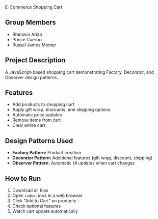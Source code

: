 E-Commerce Shopping Cart

## Group Members
- Rhenzon Ariza
- Prince Cuerbo
- Russel James Monter


## Project Description
A JavaScript-based shopping cart demonstrating Factory, Decorator, and Observer design patterns.

## Features
- Add products to shopping cart
- Apply gift wrap, discounts, and shipping options
- Automatic price updates
- Remove items from cart
- Clear entire cart

## Design Patterns Used
- **Factory Pattern:** Product creation
- **Decorator Pattern:** Additional features (gift wrap, discount, shipping)
- **Observer Pattern:** Automatic UI updates when cart changes

## How to Run
1. Download all files
2. Open `index.html` in a web browser
3. Click "Add to Cart" on products
4. Check optional features
5. Watch cart update automatically
